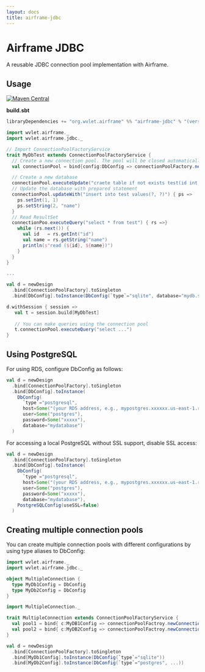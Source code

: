 ```yaml
---
layout: docs
title: airframe-jdbc
---
```


# Airframe JDBC

A reusable JDBC connection pool implementation with Airframe. 


## Usage
[![Maven Central](https://maven-badges.herokuapp.com/maven-central/org.wvlet.airframe/airframe-jdbc_2.12/badge.svg)](http://central.maven.org/maven2/org/wvlet/airframe/airframe-jdbc_2.12/)

**build.sbt**

```scala
libraryDependencies += "org.wvlet.airframe" %% "airframe-jdbc" % "(version)"
```


```scala
import wvlet.airframe._
import wvlet.airframe.jdbc._

// Import ConnectionPoolFactoryService 
trait MyDbTest extends ConnectionPoolFactoryService {
  // Create a new connection pool. The pool will be closed automatically after the Airframe session is terminated.
  val connectionPool = bind{config:DbConfig => connectionPoolFactory.newConnectionPool(config) }

  // Create a new database
  connectionPool.executeUpdate("craete table if not exists test(id int, name text)")
  // Update the database with prepared statement
  connectionPool.updateWith("insert into test values(?, ?)") { ps =>
    ps.setInt(1, 1)
    ps.setString(2, "name")  
  }
  // Read ResultSet
  connectionPoo.executeQuery("select * from test") { rs =>}
    while (rs.next()) {
      val id   = rs.getInt("id")
      val name = rs.getString("name")
      println(s"read (${id}, ${name})")
    }
  }
}

...

val d = newDesign
  .bind[ConnectionPoolFactory].toSingleton
  .bind[DbConfig].toInstance(DbConfig(`type`="sqlite", database="mydb.sqlite"))

d.withSession { session =>
   val t = session.build[MyDbTest]
   
   // You can make queries using the connection pool
   t.connectionPool.executeQuery("select ...")
}

```


## Using PostgreSQL

For using RDS, configure DbConfig as follows:

```scala
val d = newDesign
  .bind[ConnectionPoolFactory].toSingleton
  .bind[DbConfig].toInstance(
    DbConfig(
      `type`="postgresql", 
      host=Some("(your RDS address, e.g., mypostgres.xxxxxx.us-east-1.rds.amazonaws.com)"),
      user=Some("postgres"),
      password=Some("xxxxx"),
      database="mydatabase")
  )
```

For accessing a local PostgreSQL without SSL support, disable SSL access: 

```scala
val d = newDesign
  .bind[ConnectionPoolFactory].toSingleton
  .bind[DbConfig].toInstance(
    DbConfig(
      `type`="postgresql", 
      host=Some("(your RDS address, e.g., mypostgres.xxxxxx.us-east-1.rds.amazonaws.com)"),
      user=Some("postgres"),
      password=Some("xxxxx"),
      database="mydatabase"),
    PostgreSQLConfig(useSSL=false)
  )
```

## Creating multiple connection pools

You can create multiple connection pools with different configurations by using type aliases to DbConfig:

```scala
import wvlet.airframe._
import wvlet.airframe.jdbc._

object MultipleConnection {
  type MyDb1Config = DbConfig
  type MyDb2Config = DbConfig 
}

import MultipleConnection._

trait MultipleConnection extends ConnectionPoolFactoryService {
  val pool1 = bind{ c:MyDB1Config => connectionPoolFactroy.newConnectionPool(c) }  
  val pool2 = bind{ c:MyDB2Config => connectionPoolFactroy.newConnectionPool(c) }  
}

val d = newDesign
  .bind[ConnectionPoolFactory].toSingleton
  .bind[MyDb1Config].toInstance(DbConfig(`type`="sqlite"))
  .bind[MyDb2Config].toInstance(DbConfig(`type`="postgres", ...))

``` 



